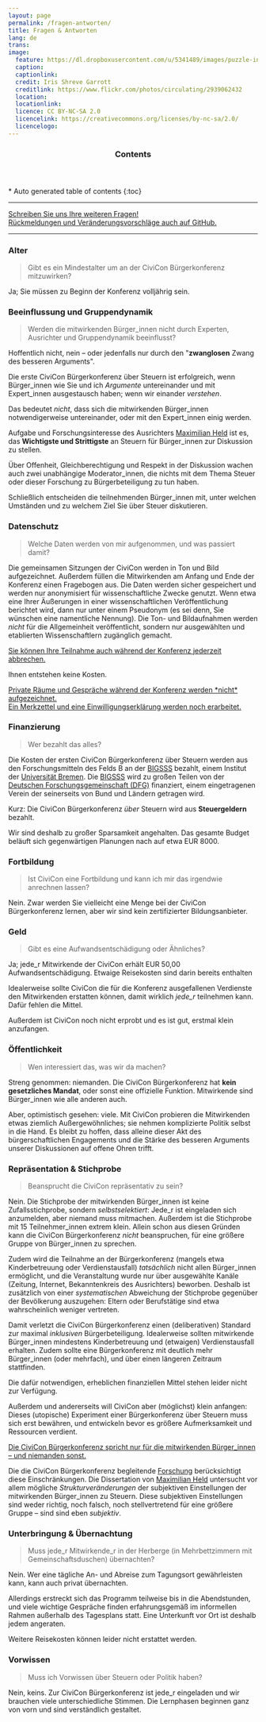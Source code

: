 ```yaml
---
layout: page
permalink: /fragen-antworten/
title: Fragen & Antworten
lang: de
trans:
image:
  feature: https://dl.dropboxusercontent.com/u/5341489/images/puzzle-incomplete_crop.jpg  
  caption:
  captionlink:
  credit: Iris Shreve Garrott
  creditlink: https://www.flickr.com/photos/circulating/2939062432
  location:
  locationlink:
  licence: CC BY-NC-SA 2.0
  licencelink: https://creativecommons.org/licenses/by-nc-sa/2.0/
  licencelogo:
---
```

<section id="table-of-contents" class="toc">
  <header>
    <h3>Contents</h3>
  </header>
<div id="drawer" markdown="1">
*  Auto generated table of contents
{:toc}
</div>
</section><!-- /#table-of-contents -->

---

<div markdown="0"><a href="/kontakt/" class="btn btn-success">Schreiben Sie uns Ihre weiteren Fragen!</a></div>

<div markdown="0"><a href="https://github.com/civicon/civicon.github.io/issues" class="btn btn-info">Rückmeldungen und Veränderungsvorschläge auch auf GitHub.</a></div>

---

### Alter

> Gibt es ein Mindestalter um an der CiviCon Bürgerkonferenz mitzuwirken?

Ja; Sie müssen zu Beginn der Konferenz volljährig sein.


### Beeinflussung und Gruppendynamik

> Werden die mitwirkenden Bürger_innen nicht durch Experten, Ausrichter und Gruppendynamik beeinflusst?

Hoffentlich nicht, nein – oder jedenfalls nur durch den "**zwanglosen** Zwang des besseren Arguments".

Die erste CiviCon Bürgerkonferenz über Steuern ist erfolgreich, wenn Bürger_innen wie Sie und ich *Argumente* untereinander und mit Expert_innen ausgestausch haben; wenn wir einander *verstehen*.

Das bedeutet *nicht*, dass sich die mitwirkenden Bürger_innen notwendigerweise untereinander, oder mit den Expert_innen einig werden.

Aufgabe und Forschungsinteresse des Ausrichters [Maximilian Held](http://www.maxheld.de) ist es, das **Wichtigste und Strittigste** an Steuern für Bürger_innen zur Diskussion zu stellen.

Über Offenheit, Gleichberechtigung und Respekt in der Diskussion wachen auch zwei unabhängige Moderator_innen, die nichts mit dem Thema Steuer oder dieser Forschung zu Bürgerbeteiligung zu tun haben.

Schließlich entscheiden die teilnehmenden Bürger_innen mit, unter welchen Umständen und zu welchem Ziel Sie über Steuer diskutieren.


### Datenschutz

> Welche Daten werden von mir aufgenommen, und was passiert damit?

Die gemeinsamen Sitzungen der CiviCon werden in Ton und Bild aufgezeichnet.
Außerdem füllen die Mitwirkenden am Anfang und Ende der Konferenz einen Fragebogen aus.
Die Daten werden sicher gespeichert und werden nur anonymisiert für wissenschaftliche Zwecke genutzt.
Wenn etwa eine Ihrer Äußerungen in einer wissenschaftlichen Veröffentlichung berichtet wird, dann nur unter einem Pseudonym (es sei denn, Sie wünschen eine namentliche Nennung).
Die Ton- und Bildaufnahmen werden *nicht* für die Allgemeinheit veröffentlicht, sondern nur ausgewählten und etablierten Wissenschaftlern zugänglich gemacht.

<div markdown="0"><a href="" class="btn btn-success">Sie können Ihre Teilnahme auch während der Konferenz jederzeit abbrechen.</a></div>

Ihnen entstehen keine Kosten.

<div markdown="0"><a href="" class="btn btn-warning">Private Räume und Gespräche während der Konferenz werden *nicht* aufgezeichnet.</a></div>

<div markdown="0"><a href="" class="btn btn-info">Ein Merkzettel und eine Einwilligungserklärung werden noch erarbeitet.</a></div>


### Finanzierung

> Wer bezahlt das alles?

Die Kosten der ersten CiviCon Bürgerkonferenz über Steuern werden aus den Forschungsmitteln des Felds B an der [BIGSSS](http://www.bigsss-bremen.de) bezahlt, einem Institut der [Universität Bremen](http://www.uni-bremen.de).
Die [BIGSSS](http://www.bigsss-bremen.de) wird zu großen Teilen von der [Deutschen Forschungsgemeinschaft (DFG)](http://www.dfg.de) finanziert, einem eingetragenen Verein der seinerseits von Bund und Ländern getragen wird.

Kurz: Die CiviCon Bürgerkonferenz *über* Steuern wird aus **Steuergeldern** bezahlt.

Wir sind deshalb zu großer Sparsamkeit angehalten.
Das gesamte Budget beläuft sich gegenwärtigen Planungen nach auf etwa EUR 8000.


### Fortbildung

> Ist CiviCon eine Fortbildung und kann ich mir das irgendwie anrechnen lassen?

Nein.
Zwar werden Sie vielleicht eine Menge bei der CiviCon Bürgerkonferenz lernen, aber wir sind kein zertifizierter Bildungsanbieter.


### Geld

> Gibt es eine Aufwandsentschädigung oder Ähnliches?

Ja; jede_r Mitwirkende der CiviCon erhält EUR 50,00 Aufwandsentschädigung.
Etwaige Reisekosten sind darin bereits enthalten

Idealerweise sollte CiviCon die für die Konferenz ausgefallenen Verdienste den Mitwirkenden erstatten können, damit wirklich *jede_r* teilnehmen kann.
Dafür fehlen die Mittel.

Außerdem ist CiviCon noch nicht erprobt und es ist gut, erstmal klein anzufangen.


### Öffentlichkeit

> Wen interessiert das, was wir da machen?

Streng genommen: niemanden.
Die CiviCon Bürgerkonferenz hat **kein gesetzliches Mandat**, oder sonst eine offizielle Funktion.
Mitwirkende sind Bürger_innen wie alle anderen auch.

Aber, optimistisch gesehen: viele.
Mit CiviCon probieren die Mitwirkenden etwas ziemlich Außergewöhnliches; sie nehmen komplizierte Politik selbst in die Hand.
Es bleibt zu hoffen, dass alleine dieser Akt des bürgerschaftlichen Engagements und die Stärke des besseren Arguments unserer Diskussionen auf offene Ohren trifft.


### Repräsentation & Stichprobe

> Beansprucht die CiviCon repräsentativ zu sein?

Nein.
Die Stichprobe der mitwirkenden Bürger_innen ist keine Zufallsstichprobe, sondern *selbstselektiert*: Jede_r ist eingeladen sich anzumelden, aber niemand muss mitmachen.
Außerdem ist die Stichprobe mit 15 Teilnehmer_innen extrem klein.
Allein schon aus diesen Gründen kann die CiviCon Bürgerkonferenz *nicht* beanspruchen, für eine größere Gruppe von Bürger_innen zu sprechen.

Zudem wird die Teilnahme an der Bürgerkonferenz (mangels etwa Kinderbetreuung oder Verdienstausfall) *tatsächlich* nicht allen Bürger_innen ermöglicht, und die Veranstaltung wurde nur über ausgewählte Kanäle (Zeitung, Internet, Bekanntenkreis des Ausrichters) beworben.
Deshalb ist zusätzlich von einer *systematischen* Abweichung der Stichprobe gegenüber der Bevölkerung auszugehen: Eltern oder Berufstätige sind etwa wahrscheinlich weniger vertreten.

Damit verletzt die CiviCon Bürgerkonferenz einen (deliberativen) Standard zur maximal *inklusiven* Bürgerbeteiligung.
Idealerweise sollten mitwirkende Bürger_innen mindestens Kinderbetreuung und (etwaigen) Verdienstausfall erhalten.
Zudem sollte eine Bürgerkonferenz mit deutlich mehr Bürger_innen (oder mehrfach), und über einen längeren Zeitraum stattfinden.

Die dafür notwendigen, erheblichen finanziellen Mittel stehen leider nicht zur Verfügung.

Außerdem und andererseits will CiviCon aber (möglichst) klein anfangen: Dieses (utopische) Experiment einer Bürgerkonferenz über Steuern muss sich erst bewähren, und entwickeln bevor es größere Aufmerksamkeit und Ressourcen verdient.

<div markdown="0"><a href="" class="btn btn-warning">Die CiviCon Bürgerkonferenz spricht nur für die mitwirkenden Bürger_innen – und niemanden sonst.</a></div>

Die die CiviCon Bürgerkonferenz begleitende [Forschung](http://www.maxheld.de/schumpermas) berücksichtigt diese Einschränkungen.
Die Dissertation von [Maximilian Held](http://www.maxheld.de) untersucht vor allem mögliche *Strukturveränderungen* der subjektiven Einstellungen der mitwirkenden Bürger_innen zu Steuern.
Diese subjektiven Einstellungen sind weder richtig, noch falsch, noch stellvertretend für eine größere Gruppe – sind sind eben *subjektiv*.


### Unterbringung & Übernachtung

> Muss jede_r Mitwirkende_r in der Herberge (in Mehrbettzimmern mit Gemeinschaftsduschen) übernachten?

Nein.
Wer eine tägliche An- und Abreise zum Tagungsort gewährleisten kann, kann auch privat übernachten.

Allerdings erstreckt sich das Programm teilweise bis in die Abendstunden, und viele wichtige Gespräche finden erfahrungsgemäß im informellen Rahmen außerhalb des Tagesplans statt.
Eine Unterkunft vor Ort ist deshalb jedem angeraten.

Weitere Reisekosten können leider nicht erstattet werden.


### Vorwissen

> Muss ich Vorwissen über Steuern oder Politik haben?

Nein, keins.
Zur CiviCon Bürgerkonferenz ist jede_r eingeladen und wir brauchen viele unterschiedliche Stimmen.
Die Lernphasen beginnen ganz von vorn und sind verständlich gestaltet.

